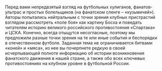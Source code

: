 <!--2024-03-08 20:10:33-->
Перед вами непредвзятый взгляд на футбольных хулиганов, фанатов-ультрас и простых болельщиков (на фанатском сленге – «кузьмичей»).
Авторы попытались нейтральным с точки зрения клубных пристрастий взглядом рассмотреть «поле боя» как картину Босха и поведать читателям историю великого российского противостояния «Спартака» и ЦСКА. Конечно, всегда отыщутся несогласные, поэтому мы предложили разные точки зрения на те или иные события и беспорядки в отечественном футболе.
Заданная тема не ограничивается битвами «коней» и «мяса», из нее вы почерпнете редкую в своей исчерпывающей полноте информацию об истории возникновения фанатского движения в нашей стране, а также обо всех ключевых противостояниях на клубном уровне в футбольной России.